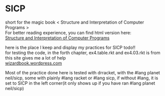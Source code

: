 # SICP  
short for the magic book < Structure and Interpretation of Computer Programs >  
For better reading experience, you can find html version here:  
[Structure and Interpretation of Computer Programs](http://sarabander.github.io/sicp/html/index.xhtml#SEC_Contents)


here is the place I keep and display my practices for SICP
todo!!  
for testing the code, in the forth chapter, ex4.table.rkt and ex4.03.rkt is from  
this site gives me a lot of help  
[wizardbook.wordpress.com](https://wizardbook.wordpress.com/2010/12/25/exercise-4-3/)

Most of the practice done here is tested with drracket, 
with the #lang planet neil/sicp,
some with plainly #lang racket or #lang sicp,
if without #lang, it is set to SICP in the left corner(it only shows up if you have ran #lang planet neil/sicp)
